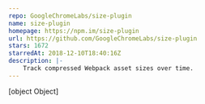 ```yaml
---
repo: GoogleChromeLabs/size-plugin
name: size-plugin
homepage: https://npm.im/size-plugin
url: https://github.com/GoogleChromeLabs/size-plugin
stars: 1672
starredAt: 2018-12-10T18:40:16Z
description: |-
    Track compressed Webpack asset sizes over time.
---
```


[object Object]
